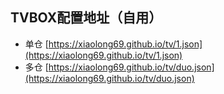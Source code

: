 ## TVBOX配置地址（自用）
- 单仓 [https://xiaolong69.github.io/tv/1.json](https://xiaolong69.github.io/tv/1.json)
- 多仓 [https://xiaolong69.github.io/tv/duo.json](https://xiaolong69.github.io/tv/duo.json)
